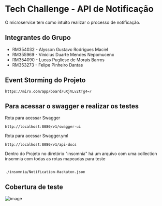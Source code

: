 # Tech Challenge - API de Notificação

O microservice tem como intuito realizar o processo de notificação.  

## Integrantes do Grupo
- RM354032 - Alysson Gustavo Rodrigues Maciel
- RM355969 - Vinicius Duarte Mendes Nepomuceno
- RM354090 - Lucas Pugliese de Morais Barros
- RM353273 - Felipe Pinheiro Dantas

## Event Storming do Projeto
```url
https://miro.com/app/board/uXjVLv2tTg4=/
```

## Para acessar o swagger e realizar os testes
Rota para acessar Swagger
```url
http://localhost:8080/v1/swagger-ui
```
Rota para acessar Swagger.yml
```url
http://localhost:8080/v1/api-docs
```
Dentro do Projeto no diretório "insomnia" há um arquivo com uma collection insomnia com todas as rotas mapeadas para teste
```

./insomnia/Notification-Hackaton.json
```

## Cobertura de teste
![image](https://github.com/user-attachments/assets/4f81b7f9-6b3d-4883-9559-b3eaac74c140)
